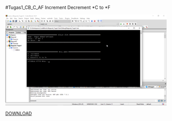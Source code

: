#Tugas1_CB_C_AF
Increment Decrement *C to *F

![Screenshot 1](/Bagusa4_Tugas1/screenshot/Tugas1_CB_AF_SS1.png)

[DOWNLOAD](https://minhaskamal.github.io/DownGit/#/home?url=https://github.com/Bagusa4/CodeBlocks/tree/master/Bagusa4_Tugas1)
